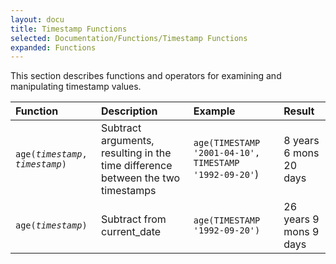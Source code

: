 ```yaml
---
layout: docu
title: Timestamp Functions
selected: Documentation/Functions/Timestamp Functions
expanded: Functions
---
```

This section describes functions and operators for examining and manipulating timestamp values.

| Function | Description | Example | Result |
|:---|:---|:---|:---|
| `age(`*`timestamp`*`, `*`timestamp`*`)` | Subtract arguments, resulting in the time difference between the two timestamps | `age(TIMESTAMP '2001-04-10', TIMESTAMP '1992-09-20'`) | 8 years 6 mons 20 days |
| `age(`*`timestamp`*`)` | Subtract from current_date | `age(TIMESTAMP '1992-09-20')` | 26 years 9 mons 9 days |


